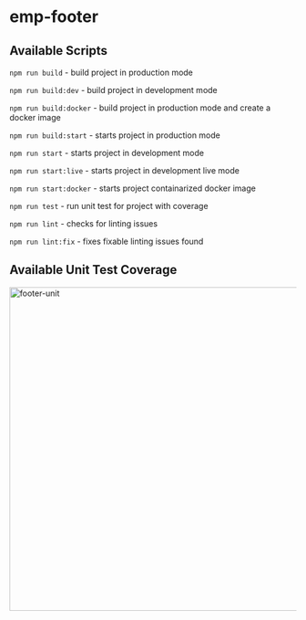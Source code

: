 # emp-footer

## Available Scripts

`npm run build` - build project in production mode

`npm run build:dev` - build project in development mode 

`npm run build:docker` - build project in production mode and create a docker image

`npm run build:start` - starts project in production mode 

`npm run start` - starts project in development mode

`npm run start:live` - starts project in development live mode 

`npm run start:docker` - starts project containarized docker image

`npm run test` - run unit test for project with coverage

`npm run lint` - checks for linting issues

`npm run lint:fix` - fixes fixable linting issues found

## Available Unit Test Coverage 

<img width="567" alt="footer-unit" src="https://github.com/ipreencekmr/emp-footer/assets/3636918/3c880fea-4ad4-41ba-952b-a9c7509b83bf">

